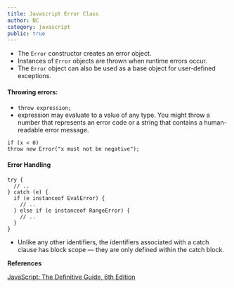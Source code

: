 ```yaml
---
title: Javascript Error Class
author: NC
category: javascript
public: true
---
```



- The ```Error``` constructor creates an error object.
- Instances of ```Error``` objects are thrown when runtime errors occur.
- The ```Error``` object can also be used as a base object for user-defined exceptions.

#### Throwing errors:
- ```throw expression;```
- expression may evaluate to a value of any type. You might throw a number that represents an error code or a string that contains a human-readable error message.

```
if (x < 0)
throw new Error("x must not be negative");
```

#### Error Handling

````
try {
  // ..
} catch (e) {
  if (e instanceof EvalError) {
    // ..
  } else if (e instanceof RangeError) {
    // ..
  }
}
````

- Unlike any other identifiers, the identifiers associated with a catch clause has block scope — they are only defined within the catch block.

**References**

[JavaScript: The Definitive Guide, 6th Edition](http://shop.oreilly.com/product/9780596805531.do)
